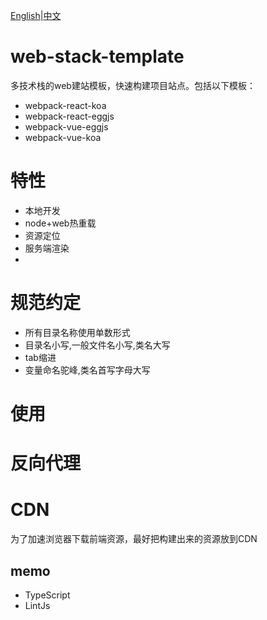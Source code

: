 [English](README-en.md)|[中文](README.md)

# web-stack-template
多技术栈的web建站模板，快速构建项目站点。包括以下模板：

* webpack-react-koa
* webpack-react-eggjs 
* webpack-vue-eggjs
* webpack-vue-koa


# 特性

* 本地开发
* node+web热重载
* 资源定位
* 服务端渲染
* 

# 规范约定

* 所有目录名称使用单数形式
* 目录名小写,一般文件名小写,类名大写
* tab缩进
* 变量命名驼峰,类名首写字母大写


# 使用

# 反向代理

# CDN
为了加速浏览器下载前端资源，最好把构建出来的资源放到CDN



## memo
* TypeScript 
* LintJs
